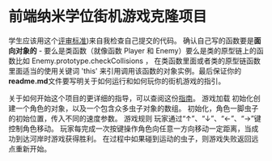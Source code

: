 
前端纳米学位街机游戏克隆项目
===============================

学生应该用这个[评审标准](https://review.udacity.com/#!/rubrics/499/view))来自我检查自己提交的代码。 确认自己写的函数要是**面向对象的** -  要么是类函数（就像函数 Player 和 Enemy）要么是类的原型链上的函数比如 Enemy.prototype.checkCollisions ， 在类函数里面或者类的原型链函数里面适当的使用关键词 'this' 来引用调用该函数的对象实例。最后保证你的**readme.md**文件要写明关于如何运行和如何玩你的街机游戏的指引。

关于如何开始这个项目的更详细的指导，可以查阅这份[指南](https://gdgdocs.org/document/d/1v01aScPjSWCCWQLIpFqvg3-vXLH2e8_SZQKC8jNO0Dc/pub?embedded=true)。
游戏加载
初始化创建一个角色的对象，以及一个包含众多虫子对象的数组。
初始化，角色一脚虫子的初始位置，传入不同的速度参数。
游戏规则
玩家通过“↑”、“↓”、“←”、“→”键控制角色移动。
玩家每完成一次按键操作角色向任意一方向移动一定距离，当成功到达河岸时游戏获得胜利。
在过程中如果碰到运动的虫子，则游戏失败返回远点重新开始。